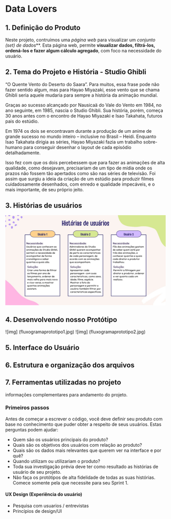 # Data Lovers

## 1. Definição do Produto

Neste projeto, contruímos uma _página web_ para visualizar um _conjunto
(set) de dados_**. Esta página web, permite **visualizar dados, filtrá-los, ordená-los e fazer algum cálculo agregado**, com foco na necessidade do usuário.

## 2. Tema do Projeto e História - Studio Ghibli

“O Quente Vento do Deserto do Saara”. Para muitos, essa frase pode não fazer sentido algum, mas para Hayao Miyazaki, esse vento que se chama Ghibli seria aquele mudaria para sempre a história da animação mundial.

Graças ao sucesso alcançado por Nausicaä do Vale do Vento em 1984, no ano seguinte, em 1985, nascia o Studio Ghibli. Sua história, porém, começa 30 anos antes com o encontro de Hayao Miyazaki e Isao Takahata, futuros pais do estúdio.

Em 1974 os dois se encontravam durante a produção de um anime de grande sucesso no mundo inteiro – inclusive no Brasil – Heidi. Enquanto Isao Takahata dirigia as séries, Hayao Miyazaki fazia um trabalho sobre-humano para conseguir desenhar o layout de cada episódio detalhadamente.

Isso fez com que os dois percebessem que para fazer as animações de alta qualidade, como desejavam, precisariam de um tipo de mídia onde os prazos não fossem tão apertados como são nas séries de televisão. Foi assim que surgiu a ideia da criação de um estúdio para produzir filmes cuidadosamente desenhados, com enredo e qualidade impecáveis, e o mais importante, de seu próprio jeito.


## 3. Histórias de usuários
![img](usuario.png)


## 4. Desenvolvendo nosso Protótipo
![img] (fluxogramaprototipo1.jpg)
![img] (fluxogramaprototipo2.jpg)
## 5. Interface do Usuário

## 6. Estrutura e organização dos arquivos

## 7. Ferramentas utilizadas no projeto


informações complementares para andamento do projeto.

### Primeiros passos

Antes de começar a escrever o código, você deve definir seu produto com base no
conhecimento que puder obter a respeito de seus usuários. Estas perguntas podem
ajudar:

* Quem são os usuários principais do produto?
* Quais são os objetivos dos usuários com relação ao produto?
* Quais são os dados mais relevantes que querem ver na interface e por quê?
* Quando utilizam ou utilizariam o produto?
* Toda sua investigação prévia deve ter como resultado as histórias de usuário
  de seu projeto.
* Não faça os protótipos de alta fidelidade de todas as suas histórias. Comece
  somente pela que necessite para seu Sprint 1.



#### UX Design (Experiência do usuário)

* Pesquisa com usuarios / entrevistas
* Princípios de design/UI



